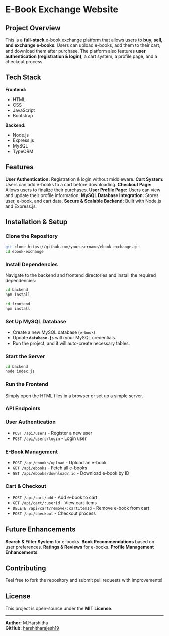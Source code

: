 #  E-Book Exchange Website

## Project Overview
This is a **full-stack** e-book exchange platform that allows users to **buy, sell, and exchange e-books**. Users can upload e-books, add them to their cart, and download them after purchase. The platform also features **user authentication (registration & login)**, a cart system, a profile page, and a checkout process.

## Tech Stack
**Frontend:**
- HTML
- CSS
- JavaScript
- Bootstrap

**Backend:**
- Node.js
- Express.js
- MySQL
- TypeORM

## Features
**User Authentication:** Registration & login without middleware.
**Cart System:** Users can add e-books to a cart before downloading.
**Checkout Page:** Allows users to finalize their purchases.
**User Profile Page:** Users can view and update their profile information.
**MySQL Database Integration:** Stores user, e-book, and cart data.
**Secure & Scalable Backend:** Built with Node.js and Express.js.

## Installation & Setup
### Clone the Repository
```sh
git clone https://github.com/yourusername/ebook-exchange.git
cd ebook-exchange
```

### Install Dependencies
Navigate to the backend and frontend directories and install the required dependencies:
```sh
cd backend
npm install
```

```sh
cd frontend
npm install
```

### Set Up MySQL Database
- Create a new MySQL database (`e-book`)
- Update **`database.js`** with your MySQL credentials.
- Run the project, and it will auto-create necessary tables.

### Start the Server
```sh
cd backend
node index.js
```

### Run the Frontend
Simply open the HTML files in a browser or set up a simple server.

### API Endpoints
### User Authentication
- `POST /api/users` - Register a new user
- `POST /api/users/login` - Login user

### E-Book Management
- `POST /api/ebooks/upload` - Upload an e-book
- `GET /api/ebooks` - Fetch all e-books
- `GET /api/ebooks/download/:id` - Download e-book by ID

### Cart & Checkout
- `POST /api/cart/add` - Add e-book to cart
- `GET /api/cart/:userId` - View cart items
- `DELETE /api/cart/remove/:cartItemId` - Remove e-book from cart
- `POST /api/checkout` - Checkout process

## Future Enhancements
**Search & Filter System** for e-books.
**Book Recommendations** based on user preferences.
**Ratings & Reviews** for e-books.
**Profile Management Enhancements**.

## Contributing
Feel free to fork the repository and submit pull requests with improvements!

## License
This project is open-source under the **MIT License**.

---

**Author:** M.Harshitha  
**GitHub:** [harshitharajesh19](https://github.com/harshitharajesh19)

